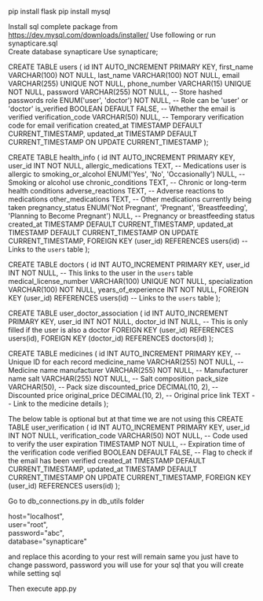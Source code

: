 pip install flask
pip install mysql

Install sql complete package from https://dev.mysql.com/downloads/installer/
Use following or run synapticare.sql  
Create database synapticare
Use synapticare;

CREATE TABLE users (
    id INT AUTO_INCREMENT PRIMARY KEY,
    first_name VARCHAR(100) NOT NULL,
    last_name VARCHAR(100) NOT NULL,
    email VARCHAR(255) UNIQUE NOT NULL,
    phone_number VARCHAR(15) UNIQUE NOT NULL,
    password VARCHAR(255) NOT NULL,  -- Store hashed passwords
    role ENUM('user', 'doctor') NOT NULL,  -- Role can be 'user' or 'doctor'
    is_verified BOOLEAN DEFAULT FALSE,  -- Whether the email is verified
    verification_code VARCHAR(50) NULL,  -- Temporary verification code for email verification
    created_at TIMESTAMP DEFAULT CURRENT_TIMESTAMP,
    updated_at TIMESTAMP DEFAULT CURRENT_TIMESTAMP ON UPDATE CURRENT_TIMESTAMP
);


CREATE TABLE health_info (
    id INT AUTO_INCREMENT PRIMARY KEY,
    user_id INT NOT NULL,
    allergic_medications TEXT,  -- Medications user is allergic to
    smoking_or_alcohol ENUM('Yes', 'No', 'Occasionally') NULL,  -- Smoking or alcohol use
    chronic_conditions TEXT,  -- Chronic or long-term health conditions
    adverse_reactions TEXT,  -- Adverse reactions to medications
    other_medications TEXT,  -- Other medications currently being taken
    pregnancy_status ENUM('Not Pregnant', 'Pregnant', 'Breastfeeding', 'Planning to Become Pregnant') NULL,  -- Pregnancy or breastfeeding status
    created_at TIMESTAMP DEFAULT CURRENT_TIMESTAMP,
    updated_at TIMESTAMP DEFAULT CURRENT_TIMESTAMP ON UPDATE CURRENT_TIMESTAMP,
    FOREIGN KEY (user_id) REFERENCES users(id)  -- Links to the `users` table
);

CREATE TABLE doctors (
    id INT AUTO_INCREMENT PRIMARY KEY,
    user_id INT NOT NULL,  -- This links to the user in the `users` table
    medical_license_number VARCHAR(100) UNIQUE NOT NULL,
    specialization VARCHAR(100) NOT NULL,
    years_of_experience INT NOT NULL,
    FOREIGN KEY (user_id) REFERENCES users(id)  -- Links to the `users` table
);

CREATE TABLE user_doctor_association (
    id INT AUTO_INCREMENT PRIMARY KEY,
    user_id INT NOT NULL,
    doctor_id INT NULL,  -- This is only filled if the user is also a doctor
    FOREIGN KEY (user_id) REFERENCES users(id),
    FOREIGN KEY (doctor_id) REFERENCES doctors(id)
);


CREATE TABLE medicines (
    id INT AUTO_INCREMENT PRIMARY KEY,       -- Unique ID for each record
    medicine_name VARCHAR(255) NOT NULL,     -- Medicine name
    manufacturer VARCHAR(255) NOT NULL,      -- Manufacturer name
    salt VARCHAR(255) NOT NULL,              -- Salt composition
    pack_size VARCHAR(50),                   -- Pack size
    discounted_price DECIMAL(10, 2),         -- Discounted price
    original_price DECIMAL(10, 2),           -- Original price
    link TEXT                                -- Link to the medicine details
);


The below table is optional but at that time we are not using this
CREATE TABLE user_verification (
    id INT AUTO_INCREMENT PRIMARY KEY,
    user_id INT NOT NULL,
    verification_code VARCHAR(50) NOT NULL,  -- Code used to verify the user
    expiration TIMESTAMP NOT NULL,  -- Expiration time of the verification code
    verified BOOLEAN DEFAULT FALSE,  -- Flag to check if the email has been verified
    created_at TIMESTAMP DEFAULT CURRENT_TIMESTAMP,
    updated_at TIMESTAMP DEFAULT CURRENT_TIMESTAMP ON UPDATE CURRENT_TIMESTAMP,
    FOREIGN KEY (user_id) REFERENCES users(id)
);


Go to db_connections.py in db_utils folder

 host="localhost",  
            user="root",  
            password="abc",  
            database="synapticare"  

and replace this acording to your rest will remain same you just have to change password, password you will use for your sql that you will create while setting sql

Then execute app.py





